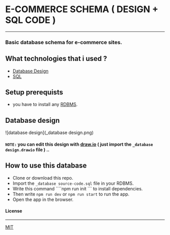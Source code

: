 # E-COMMERCE SCHEMA ( DESIGN + SQL CODE )
---
### Basic database schema for e-commerce sites.


## What technologies that i used ?
 - [Database Design](https://www.draw.io/)
 - [SQL](https://www.google.com/search?q=sql)


## Setup prerequists
 - you have to install any [RDBMS](https://www.google.com/search?q=rdbms+list).

## Database design
![database design](_database design.png)
#### **`NOTE:`** you can edit this design with [draw.io](https://www.draw.io/) ( just import the ``` _database design.drawio ``` file ) ..


## How to use this database 
 - Clone or download this repo.
 - Import the ``` _database source-code.sql ``` file in your RDBMS.
 - Write this command ````npm run init ``` to install dependencies.
 - Then write ``` npm run dev ``` or ``` npm run start ``` to run the app.
 - Open the app in the browser. 

#### License
---
[MIT](https://choosealicense.com/licenses/mit/)  

